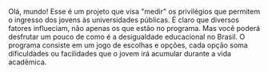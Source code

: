 Olá, mundo! Esse é um projeto que visa "medir" os privilégios que permitem o ingresso dos jovens às universidades públicas. É claro que diversos fatores influeciam, não apenas os que estão no programa. Mas você poderá desfrutar um pouco de como  é a desigualdade educacional no Brasil.  O programa consiste em um jogo de escolhas e opções, cada opção soma dificuldades ou facilidades que o jovem irá acumular durante a vida acadêmica.